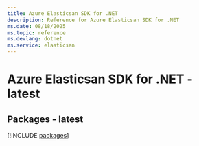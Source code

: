 ```yaml
---
title: Azure Elasticsan SDK for .NET
description: Reference for Azure Elasticsan SDK for .NET
ms.date: 08/18/2025
ms.topic: reference
ms.devlang: dotnet
ms.service: elasticsan
---
```

# Azure Elasticsan SDK for .NET - latest
## Packages - latest
[!INCLUDE [packages](elasticsan-index.md)]